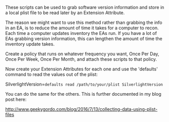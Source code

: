These scripts can be used to grab software version information and store in a local plist file to be read later by an Extension Attribute.

The reason we might want to use this method rather than grabbing the info in an EA, is to reduce the amount of time
it takes for a computer to recon. Each time a computer updates inventory the EAs run. If you have a lot of EAs grabbing version
information, this can lengthen the amount of time the inventory update takes.

Create a policy that runs on whatever frequency you want, Once Per Day, Once Per Week, Once Per Month, and attach
these scripts to that policy. 

Now create your Extension Attributes for each one and use the 'defaults' command to read the values out of the plist:

SilverlightVersion=`defaults read /path/to/your/plist SilverlightVersion`

You can do the same for the others. This is further documented in my blog post here:

http://www.geekygordo.com/blog/2016/7/13/collecting-data-using-plist-files
